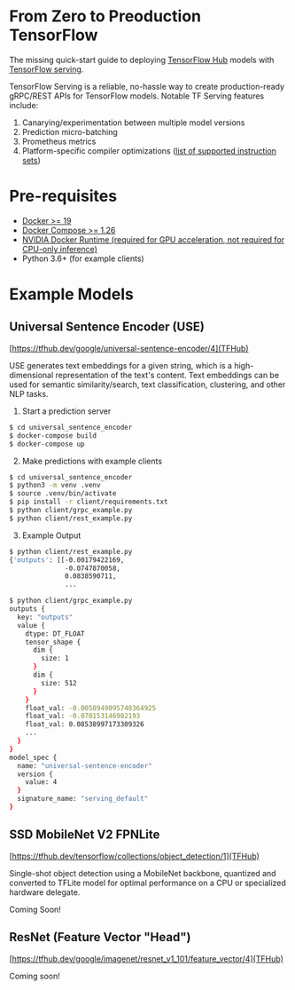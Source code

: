 # From Zero to Preoduction TensorFlow

The missing quick-start guide to deploying [TensorFlow Hub](https://www.tensorflow.org/hub) models with [TensorFlow serving](https://www.tensorflow.org/tfx/guide/serving). 

TensorFlow Serving is a reliable, no-hassle way to create production-ready gRPC/REST APIs for TensorFlow models. Notable TF Serving features include:

1. Canarying/experimentation between multiple model versions
2. Prediction micro-batching
3. Prometheus metrics
4. Platform-specific compiler optimizations ([list of supported instruction sets](https://www.tensorflow.org/tfx/serving/setup#optimized_build))

# Pre-requisites

* [Docker >= 19](https://www.docker.com/get-started)
* [Docker Compose >= 1.26](https://docs.docker.com/compose/install/)
* [NVIDIA Docker Runtime (required for GPU acceleration, not required for CPU-only inference)](https://github.com/NVIDIA/nvidia-docker)
* Python 3.6+ (for example clients)

# Example Models

## Universal Sentence Encoder (USE)

[https://tfhub.dev/google/universal-sentence-encoder/4](TFHub)

USE generates text embeddings for a given string, which is a high-dimensional representation of the text's content. Text embeddings can be used for semantic similarity/search, text classification, clustering, and other NLP tasks.

1. Start a prediction server
```bash
$ cd universal_sentence_encoder
$ docker-compose build
$ docker-compose up

```

2. Make predictions with example clients

```bash
$ cd universal_sentence_encoder
$ python3 -m venv .venv
$ source .venv/bin/activate
$ pip install -r client/requirements.txt
$ python client/grpc_example.py
$ python client/rest_example.py
```

3. Example Output

```bash
$ python client/rest_example.py                                                 
{'outputs': [[-0.00179422169,
              -0.0747870058,
              0.0838590711,
              ...
```

```bash
$ python client/grpc_example.py 
outputs {
  key: "outputs"
  value {
    dtype: DT_FLOAT
    tensor_shape {
      dim {
        size: 1
      }
      dim {
        size: 512
      }
    }
    float_val: -0.0050949095748364925
    float_val: -0.070153146982193
    float_val: 0.08538997173309326
    ...
  }
}
model_spec {
  name: "universal-sentence-encoder"
  version {
    value: 4
  }
  signature_name: "serving_default"
}
```


## SSD MobileNet V2 FPNLite

[https://tfhub.dev/tensorflow/collections/object_detection/1](TFHub)

Single-shot object detection using a MobileNet backbone, quantized and converted to TFLite model for optimal performance on a CPU or specialized hardware delegate.

Coming Soon!

## ResNet (Feature Vector "Head")

[https://tfhub.dev/google/imagenet/resnet_v1_101/feature_vector/4](TFHub)

Coming soon! 

